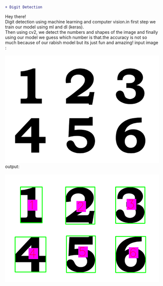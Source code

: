 ```diff
+ Digit Detection
```
Hey there!</br>
Digit detection using machine learning and computer vision.in first step we train our model using ml and dl (keras).</br>
Then using cv2, we detect the numbers and shapes of the image and finally using our model we guess which number is that.the accuracy is not so much because of our rabish model but
its just fun and amazing!
input image : </br></br>
![](a.png)
</br>
output:</br></br>
![](output.png)
